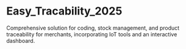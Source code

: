 # Easy_Tracability_2025
Comprehensive solution for coding, stock management, and product traceability for merchants, incorporating IoT tools and an interactive dashboard.

